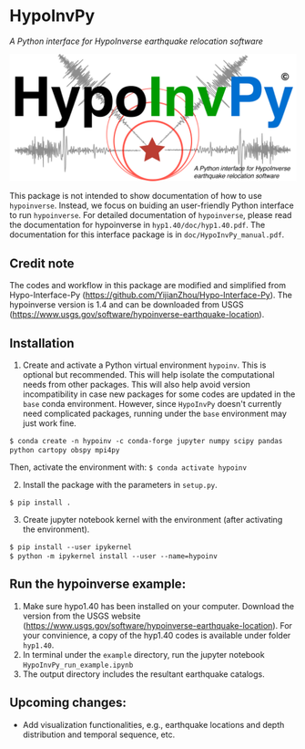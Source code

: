 # HypoInvPy
*A Python interface for HypoInverse earthquake relocation software*

![plot1](/figs/hypoinvpylogo.png)

This package is not intended to show documentation of how to use `hypoinverse`. Instead, we focus on buiding an user-friendly Python interface to run `hypoinverse`. For detailed documentation of `hypoinverse`, please read the documentation for hypoinverse in `hyp1.40/doc/hyp1.40.pdf`. The documentation for this interface package is in `doc/HypoInvPy_manual.pdf`.

## Credit note
The codes and workflow in this package are modified and simplified from Hypo-Interface-Py (https://github.com/YijianZhou/Hypo-Interface-Py). The hypoinverse version is 1.4 and can be downloaded from USGS (https://www.usgs.gov/software/hypoinverse-earthquake-location). 

## Installation
1. Create and activate a Python virtual environment `hypoinv`. This is optional but recommended. This will help isolate the computational needs from other packages. This will also help avoid version incompatibility in case new packages for some codes are updated in the `base` conda environment. However, since `HypoInvPy` doesn't currently need complicated packages, running under the `base` environment may just work fine. 
```
$ conda create -n hypoinv -c conda-forge jupyter numpy scipy pandas python cartopy obspy mpi4py
```
Then, activate the environment with: `$ conda activate hypoinv`

2. Install the package with the parameters in `setup.py`.
```
$ pip install .
```

3. Create jupyter notebook kernel with the environment (after activating the environment).
```
$ pip install --user ipykernel
$ python -m ipykernel install --user --name=hypoinv
```

## Run the hypoinverse example:
1. Make sure hypo1.40 has been installed on your computer. Download the version from the USGS website (https://www.usgs.gov/software/hypoinverse-earthquake-location). For your convinience, a copy of the hyp1.40 codes is available under folder `hyp1.40`.
2. In terminal under the `example` directory, run the jupyter notebook `HypoInvPy_run_example.ipynb`
3. The output directory includes the resultant earthquake catalogs.

## Upcoming changes:
* Add visualization functionalities, e.g., earthquake locations and depth distribution and temporal sequence, etc.




